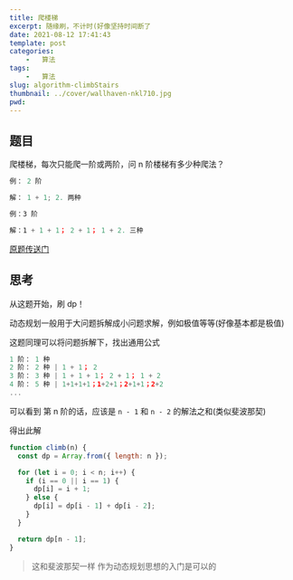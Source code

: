 ```yaml
---
title: 爬楼梯
excerpt: 随缘刷，不计时(好像坚持时间断了
date: 2021-08-12 17:41:43
template: post
categories:
	-	算法
tags: 
	-	算法
slug: algorithm-climbStairs
thumbnail: ../cover/wallhaven-nkl710.jpg
pwd: 
---
```


## 题目

爬楼梯，每次只能爬一阶或两阶，问 n 阶楼梯有多少种爬法？

```js
例： 2 阶

解： 1 + 1; 2. 两种

例：3 阶

解：1 + 1 + 1； 2 + 1； 1 + 2. 三种
```

[原题传送门](https://leetcode-cn.com/problems/climbing-stairs/)

## 思考

从这题开始，刷 dp！

动态规划一般用于大问题拆解成小问题求解，例如极值等等(好像基本都是极值)

这题同理可以将问题拆解下，找出通用公式

```js
1 阶： 1 种
2 阶： 2 种 | 1 + 1； 2
3 阶： 3 种 | 1 + 1 + 1； 2 + 1； 1 + 2
4 阶： 5 种 | 1+1+1+1；1+2+1；2+1+1；2+2
...
```

可以看到 第 n 阶的话，应该是 `n - 1` 和 `n - 2` 的解法之和(类似斐波那契)

得出此解

```js
function climb(n) {
  const dp = Array.from({ length: n });

  for (let i = 0; i < n; i++) {
    if (i == 0 || i == 1) {
      dp[i] = i + 1;
    } else {
      dp[i] = dp[i - 1] + dp[i - 2];
    }
  }

  return dp[n - 1];
}
```

> 这和斐波那契一样 作为动态规划思想的入门是可以的
